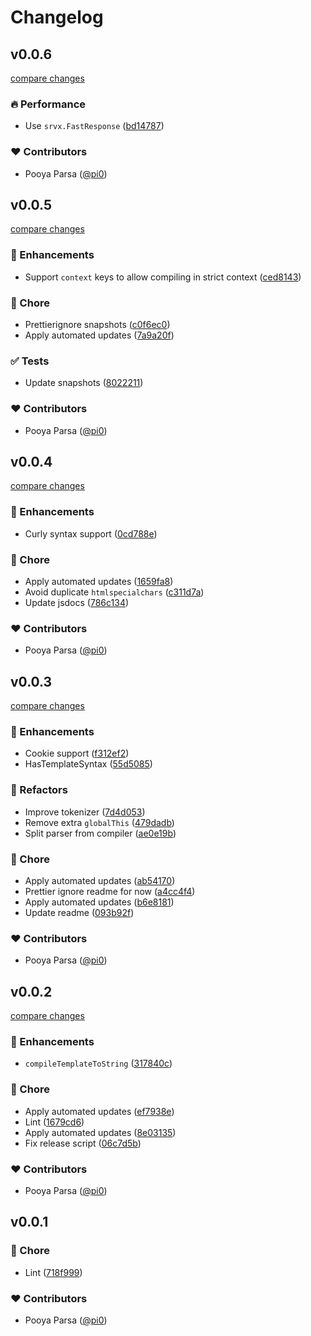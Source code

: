 # Changelog

## v0.0.6

[compare changes](https://github.com/h3js/rendu/compare/v0.0.5...v0.0.6)

### 🔥 Performance

- Use `srvx.FastResponse` ([bd14787](https://github.com/h3js/rendu/commit/bd14787))

### ❤️ Contributors

- Pooya Parsa ([@pi0](https://github.com/pi0))

## v0.0.5

[compare changes](https://github.com/h3js/rendu/compare/v0.0.4...v0.0.5)

### 🚀 Enhancements

- Support `context` keys to allow compiling in strict context ([ced8143](https://github.com/h3js/rendu/commit/ced8143))

### 🏡 Chore

- Prettierignore snapshots ([c0f6ec0](https://github.com/h3js/rendu/commit/c0f6ec0))
- Apply automated updates ([7a9a20f](https://github.com/h3js/rendu/commit/7a9a20f))

### ✅ Tests

- Update snapshots ([8022211](https://github.com/h3js/rendu/commit/8022211))

### ❤️ Contributors

- Pooya Parsa ([@pi0](https://github.com/pi0))

## v0.0.4

[compare changes](https://github.com/h3js/rendu/compare/v0.0.3...v0.0.4)

### 🚀 Enhancements

- Curly syntax support ([0cd788e](https://github.com/h3js/rendu/commit/0cd788e))

### 🏡 Chore

- Apply automated updates ([1659fa8](https://github.com/h3js/rendu/commit/1659fa8))
- Avoid duplicate `htmlspecialchars` ([c311d7a](https://github.com/h3js/rendu/commit/c311d7a))
- Update jsdocs ([786c134](https://github.com/h3js/rendu/commit/786c134))

### ❤️ Contributors

- Pooya Parsa ([@pi0](https://github.com/pi0))

## v0.0.3

[compare changes](https://github.com/h3js/rendu/compare/v0.0.2...v0.0.3)

### 🚀 Enhancements

- Cookie support ([f312ef2](https://github.com/h3js/rendu/commit/f312ef2))
- HasTemplateSyntax ([55d5085](https://github.com/h3js/rendu/commit/55d5085))

### 💅 Refactors

- Improve tokenizer ([7d4d053](https://github.com/h3js/rendu/commit/7d4d053))
- Remove extra `globalThis` ([479dadb](https://github.com/h3js/rendu/commit/479dadb))
- Split parser from compiler ([ae0e19b](https://github.com/h3js/rendu/commit/ae0e19b))

### 🏡 Chore

- Apply automated updates ([ab54170](https://github.com/h3js/rendu/commit/ab54170))
- Prettier ignore readme for now ([a4cc4f4](https://github.com/h3js/rendu/commit/a4cc4f4))
- Apply automated updates ([b6e8181](https://github.com/h3js/rendu/commit/b6e8181))
- Update readme ([093b92f](https://github.com/h3js/rendu/commit/093b92f))

### ❤️ Contributors

- Pooya Parsa ([@pi0](https://github.com/pi0))

## v0.0.2

[compare changes](https://github.com/h3js/rendu/compare/v0.0.1...v0.0.2)

### 🚀 Enhancements

- `compileTemplateToString` ([317840c](https://github.com/h3js/rendu/commit/317840c))

### 🏡 Chore

- Apply automated updates ([ef7938e](https://github.com/h3js/rendu/commit/ef7938e))
- Lint ([1679cd6](https://github.com/h3js/rendu/commit/1679cd6))
- Apply automated updates ([8e03135](https://github.com/h3js/rendu/commit/8e03135))
- Fix release script ([06c7d5b](https://github.com/h3js/rendu/commit/06c7d5b))

### ❤️ Contributors

- Pooya Parsa ([@pi0](https://github.com/pi0))

## v0.0.1

### 🏡 Chore

- Lint ([718f999](https://github.com/h3js/rendu/commit/718f999))

### ❤️ Contributors

- Pooya Parsa ([@pi0](https://github.com/pi0))
